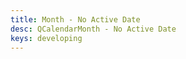 ```yaml
---
title: Month - No Active Date
desc: QCalendarMonth - No Active Date
keys: developing
---
```


<example-viewer
  title="No Active Date"
  file="MonthNoActiveDate"
  codepen-title="QCalendarMonth"
/>
